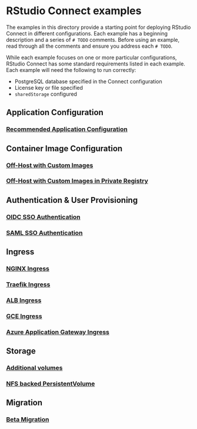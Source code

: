 # RStudio Connect examples

The examples in this directory provide a starting point for deploying RStudio Connect in
different configurations. Each example has a beginning description and a series of `# TODO` comments.
Before using an example, read through all the comments and ensure you address each `# TODO`.

While each example focuses on one or more particular configurations, RStudio Connect has some
standard requirements listed in each example. Each example will need the following to run correctly:
- PostgreSQL database specified in the Connect configuration
- License key or file specified
- `sharedStorage` configured


## Application Configuration

### [Recommended Application Configuration](./application-configuration/rstudio-connect-recommended-app-config.yaml)

## Container Image Configuration

### [Off-Host with Custom Images](./container-images/rstudio-connect-custom-image.yaml)

### [Off-Host with Custom Images in Private Registry](./container-images/rstudio-connect-custom-image-private.yaml)

## Authentication & User Provisioning

### [OIDC SSO Authentication](./auth/rstudio-connect-oidc.yaml)

### [SAML SSO Authentication](./auth/rstudio-connect-saml.yaml)

## Ingress

### [NGINX Ingress](./ingress/rstudio-connect-nginx-ingress.yaml)

### [Traefik Ingress](./ingress/rstudio-connect-traefik-ingress.yaml)

### [ALB Ingress](./ingress/rstudio-connect-alb-ingress.yaml)

### [GCE Ingress](./ingress/rstudio-connect-gce-ingress.yaml)

### [Azure Application Gateway Ingress](./ingress/rstudio-connect-azure-application-gateway-ingress.yaml)

## Storage

### [Additional volumes](./storage/rstudio-connect-with-additional-mounts.yaml)

### [NFS backed PersistentVolume](./storage/rstudio-connect-with-pv.yaml)

## Migration

### [Beta Migration](./beta-migration/README.md)
